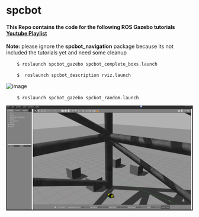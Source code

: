 # spcbot 
#### This Repo contains the code for the following ROS Gazebo tutorials [Youtube Playlist](https://www.youtube.com/playlist?list=PL0cxiXoTD1yprQ-KsUF50xGoGqx1strJ3)

**Note:** please ignore the **spcbot_navigation** package because its not included the tutorials yet and need some cleanup


```console
    $ roslaunch spcbot_gazebo spcbot_complete_boxs.launch 
```





```console
    $  roslaunch spcbot_description rviz.launch 
```
![image](https://user-images.githubusercontent.com/16764177/70861954-13de7180-1f3e-11ea-8153-c9701eec7360.png)





```console
    $ roslaunch spcbot_gazebo spcbot_random.launch 
```

![Homepage Image](random_world.png)
